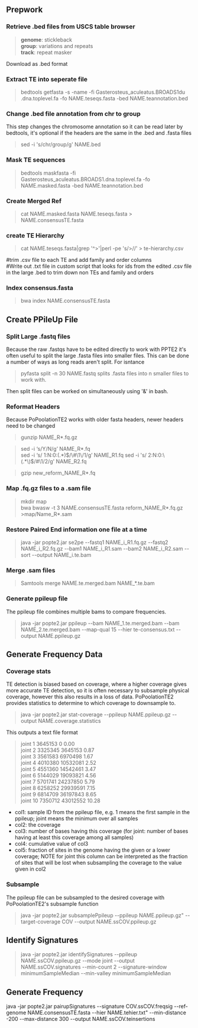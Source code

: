 ## Prepwork
### Retrieve .bed files from USCS table browser
> **genome**: stickleback  
**group**: variations and repeats  
**track**: repeat masker  

Download as .bed format

### Extract TE into seperate file
> bedtools getfasta -s -name -fi Gasterosteus_aculeatus.BROADS1du .dna.toplevel.fa  -fo NAME.teseqs.fasta -bed NAME.teannotation.bed

### Change .bed file annotation from chr to group  
This step changes the chromosome annotation so it can be read later by bedtools, 
it's optional if the headers are the same in the .bed and .fasta files
>sed -i 's/chr/group/g' NAME.bed

### Mask TE sequences 
> bedtools maskfasta -fi Gasterosteus_aculeatus.BROADS1.dna.toplevel.fa -fo NAME.masked.fasta -bed NAME.teannotation.bed

### Create Merged Ref
> cat NAME.masked.fasta NAME.teseqs.fasta > NAME.consensusTE.fasta

### create TE Hierarchy
> cat NAME.teseqs.fasta|grep '^>'|perl -pe 's/>//' > te-hierarchy.csv  

#trim .csv file to each TE and add family and order columns  
#Write out .txt file in custom script that looks for ids from the edited .csv 
file in the large .bed to trim down non TEs and family and orders 

### Index consensus.fasta
> bwa index NAME.consensusTE.fasta

## Create PPileUp File
### Split Large .fastq files
Because the raw .fastqs have to be edited directly to work with PPTE2 it's often useful to split the large .fasta files into smaller files. This can be done a number of ways as long reads aren't split. For isntance 
>pyfasta split -n 30 NAME.fastq
splits .fasta files into n smaller files to work with. 

Then split files can be worked on simultaneously using '&' in bash. 

### Reformat Headers
Because PoPoolationTE2 works with older fasta headers, newer headers need to be changed
> gunzip NAME_R*.fq.gz

>sed -i ‘s/Y/N/g’ NAME_R*.fq  
sed  -i ‘s/ 1:N:0:\(.*\)$/\#\1\/1/g’ NAME_R1.fq  
sed -i 's/ 2:N:0:\(.*\)$/\#\1\/2/g' NAME_R2.fq  

>gzip new_reform_NAME_R*.fq

### Map .fq.gz files to a .sam file
>mkdir map  
bwa bwasw -t 3 NAME.consensusTE.fasta reform_NAME_R*.fq.gz >map/Name_R*.sam

### Restore Paired End information one file at a time
> java -jar popte2.jar se2pe --fastq1 NAME_i_R1.fq.gz --fastq2 NAME_i_R2.fq.gz --bam1 NAME_i_R1.sam --bam2 NAME_i_R2.sam --sort --output NAME_i.te.bam

### Merge .sam files
> Samtools merge NAME.te.merged.bam NAME_*.te.bam

### Generate ppileup file
The ppileup file combines multiple bams to compare frequencies.
> java -jar popte2.jar ppileup --bam NAME_1.te.merged.bam --bam NAME_2.te.merged.bam --map-qual 15 --hier te-consensus.txt --output NAME.ppileup.gz

## Generate Frequency Data

### Coverage stats
TE detection is biased based on coverage, where a higher coverage gives more accurate TE detection, so it is often necessary to subsample physical coverage, however this also results in a loss of data. PoPoolationTE2 provides statistics to determine to which coverage to downsample to. 
> java -jar popte2.jar stat-coverage --ppileup NAME.ppileup.gz --output NAME.coverage.statistics

This outputs a text file format
>joint	1	3645153	0	0.00  
>joint	2	3325345	3645153	0.87  
>joint	3	3561583	6970498	1.67  
>joint	4	4010380	10532081	2.52  
>joint	5	4551360	14542461	3.47  
>joint	6	5144029	19093821	4.56  
>joint	7	5701741	24237850	5.79  
>joint	8	6258252	29939591	7.15  
>joint	9	6814709	36197843	8.65  
>joint	10	7350712	43012552	10.28 

* col1: sample ID from the ppileup file, e.g. 1 means the first sample in the ppileup; joint means the minimum over all samples
* col2: the coverage
* col3: number of bases having this coverage (for joint: number of bases having at least this coverage among all samples)
* col4: cumulative value of col3
* col5: fraction of sites in the genome having the given or a lower coverage; NOTE for joint this column can be interpreted as the fraction of sites that will be lost when subsampling the coverage to the value given in col2

### Subsample
The ppileup file can be subsampled to the desired coverage with PoPoolationTE2's subsample function
>java -jar popte2.jar subsamplePpileup --ppileup NAME.ppileup.gz" --target-coverage COV --output NAME.ssCOV.ppileup.gz

## Identify Signatures
>java -jar popte2.jar identifySignatures --ppileup NAME.ssCOV.ppileup.gz --mode joint --output NAME.ssCOV.signatures --min-count 2 --signature-window minimumSampleMedian --min-valley minimumSampleMedian

## Generate Frequency
java -jar popte2.jar pairupSignatures --signature COV.ssCOV.freqsig --ref-genome NAME.consensusTE.fasta --hier NAME.tehier.txt" --min-distance -200 --max-distance 300 --output NAME.ssCOV.teinsertions







